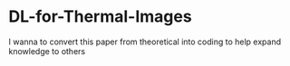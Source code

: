 # DL-for-Thermal-Images
I wanna to convert this paper from theoretical into coding to help expand knowledge to others
